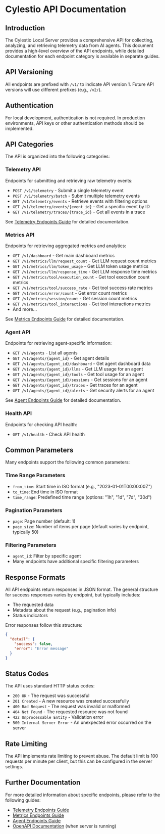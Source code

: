 # Cylestio API Documentation

## Introduction

The Cylestio Local Server provides a comprehensive API for collecting, analyzing, and retrieving telemetry data from AI agents. This document provides a high-level overview of the API endpoints, while detailed documentation for each endpoint category is available in separate guides.

## API Versioning

All endpoints are prefixed with `/v1/` to indicate API version 1. Future API versions will use different prefixes (e.g., `/v2/`).

## Authentication

For local development, authentication is not required. In production environments, API keys or other authentication methods should be implemented.

## API Categories

The API is organized into the following categories:

### Telemetry API

Endpoints for submitting and retrieving raw telemetry events:

- `POST /v1/telemetry` - Submit a single telemetry event
- `POST /v1/telemetry/batch` - Submit multiple telemetry events
- `GET /v1/telemetry/events` - Retrieve events with filtering options
- `GET /v1/telemetry/events/{event_id}` - Get a specific event by ID
- `GET /v1/telemetry/traces/{trace_id}` - Get all events in a trace

See [Telemetry Endpoints Guide](./telemetry-endpoints-guide.md) for detailed documentation.

### Metrics API

Endpoints for retrieving aggregated metrics and analytics:

- `GET /v1/dashboard` - Get main dashboard metrics
- `GET /v1/metrics/llm/request_count` - Get LLM request count metrics
- `GET /v1/metrics/llm/token_usage` - Get LLM token usage metrics
- `GET /v1/metrics/llm/response_time` - Get LLM response time metrics
- `GET /v1/metrics/tool/execution_count` - Get tool execution count metrics
- `GET /v1/metrics/tool/success_rate` - Get tool success rate metrics
- `GET /v1/metrics/error/count` - Get error count metrics
- `GET /v1/metrics/session/count` - Get session count metrics
- `GET /v1/metrics/tool_interactions` - Get tool interactions metrics
- And more...

See [Metrics Endpoints Guide](./metrics-endpoints-guide.md) for detailed documentation.

### Agent API

Endpoints for retrieving agent-specific information:

- `GET /v1/agents` - List all agents
- `GET /v1/agents/{agent_id}` - Get agent details
- `GET /v1/agents/{agent_id}/dashboard` - Get agent dashboard data
- `GET /v1/agents/{agent_id}/llms` - Get LLM usage for an agent
- `GET /v1/agents/{agent_id}/tools` - Get tool usage for an agent
- `GET /v1/agents/{agent_id}/sessions` - Get sessions for an agent
- `GET /v1/agents/{agent_id}/traces` - Get traces for an agent
- `GET /v1/agents/{agent_id}/alerts` - Get security alerts for an agent

See [Agent Endpoints Guide](./agent-endpoints-guide.md) for detailed documentation.

### Health API

Endpoints for checking API health:

- `GET /v1/health` - Check API health

## Common Parameters

Many endpoints support the following common parameters:

### Time Range Parameters

- `from_time`: Start time in ISO format (e.g., "2023-01-01T00:00:00Z")
- `to_time`: End time in ISO format
- `time_range`: Predefined time range (options: "1h", "1d", "7d", "30d")

### Pagination Parameters

- `page`: Page number (default: 1)
- `page_size`: Number of items per page (default varies by endpoint, typically 50)

### Filtering Parameters

- `agent_id`: Filter by specific agent
- Many endpoints have additional specific filtering parameters

## Response Formats

All API endpoints return responses in JSON format. The general structure for success responses varies by endpoint, but typically includes:

- The requested data
- Metadata about the request (e.g., pagination info)
- Status indicators

Error responses follow this structure:

```json
{
  "detail": {
    "success": false,
    "error": "Error message"
  }
}
```

## Status Codes

The API uses standard HTTP status codes:

- `200 OK` - The request was successful
- `201 Created` - A new resource was created successfully
- `400 Bad Request` - The request was invalid or malformed
- `404 Not Found` - The requested resource was not found
- `422 Unprocessable Entity` - Validation error
- `500 Internal Server Error` - An unexpected error occurred on the server

## Rate Limiting

The API implements rate limiting to prevent abuse. The default limit is 100 requests per minute per client, but this can be configured in the server settings.

## Further Documentation

For more detailed information about specific endpoints, please refer to the following guides:

- [Telemetry Endpoints Guide](./telemetry-endpoints-guide.md)
- [Metrics Endpoints Guide](./metrics-endpoints-guide.md)
- [Agent Endpoints Guide](./agent-endpoints-guide.md)
- [OpenAPI Documentation](http://localhost:8000/docs) (when server is running) 